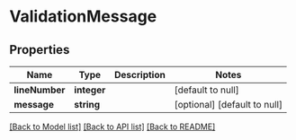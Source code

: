 # ValidationMessage

## Properties
Name | Type | Description | Notes
------------ | ------------- | ------------- | -------------
**lineNumber** | **integer** |  | [default to null]
**message** | **string** |  | [optional] [default to null]

[[Back to Model list]](../README.md#documentation-for-models) [[Back to API list]](../README.md#documentation-for-api-endpoints) [[Back to README]](../README.md)


